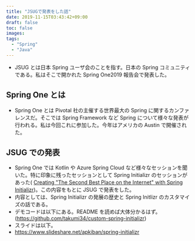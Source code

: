 ```yaml
---
title: "JSUGで発表をした話"
date: 2019-11-15T03:43:42+09:00
draft: false
toc: false
images:
tags:
  - "Spring"
  - "Java"
---
```


- JSUG とは日本 Spring ユーザ会のことを指す。日本の Spring コミュニティである。私はそこで開かれた Spring One2019 報告会で発表した。

## Spring One とは

- Spring One とは Pivotal 社の主催する世界最大の Spring に関するカンファレンスだ。そこでは Spring Framework など Spring について様々な発表が行われる。私は今回これに参加した。今年はアメリカの Austin で開催された。

## JSUG での発表

- Spring One では Kotlin や Azure Spring Cloud など様々なセッションを聞いた。特に印象に残ったセッションとして Spring Initializr のセッションがあった( [Creating "The Second Best Place on the Internet" with Spring Initializr](https://www.slideshare.net/Pivotal/creating-the-second-best-place-on-the-internet-with-spring-initializr/Pivotal/creating-the-second-best-place-on-the-internet-with-spring-initializr))。この内容をもとに JSUG で発表をした。
- 内容としては、Spring Initializr の発展の歴史と Spring Initlizr のカスタマイズの話である。
- デモコードは以下にある。README を読めば大体分かるはず。(https://github.com/takumi34/custom-spring-initializr)
- スライドは以下。
- https://www.slideshare.net/apkiban/spring-initializr
